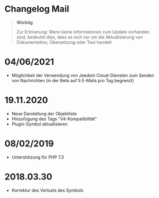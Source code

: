 # Changelog Mail

>**Wichtig**
>
>Zur Erinnerung: Wenn keine Informationen zum Update vorhanden sind, bedeutet dies, dass es sich nur um die Aktualisierung von Dokumentation, Übersetzung oder Text handelt

# 04/06/2021

- Möglichkeit der Verwendung von Jeedom Cloud-Diensten zum Senden von Nachrichten (in der Beta auf 5 E-Mails pro Tag begrenzt)

# 19.11.2020

- Neue Darstellung der Objektliste
- Hinzufügung des Tags "V4-Kompatibilität"
- Plugin-Symbol aktualisieren

# 08/02/2019

- Unterstützung für PHP 7.3

# 2018.03.30

- Korrektur des Verlusts des Symbols
